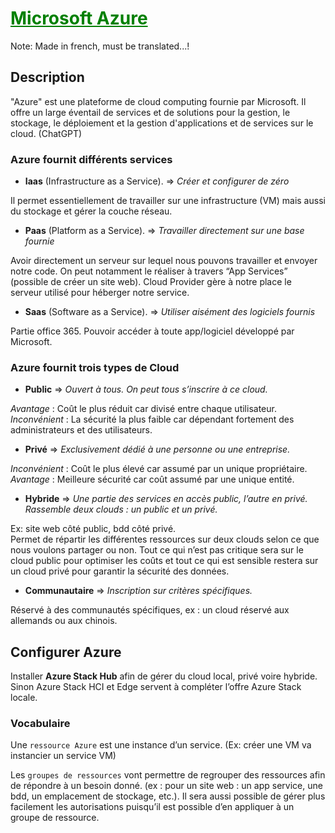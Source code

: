 # <span style="color: green"><u>**Microsoft Azure**</u></span>

Note: Made in french, must be translated...!

## **Description**
"Azure" est une plateforme de cloud computing fournie par Microsoft. Il offre un large éventail de services et de solutions pour la gestion, le stockage, le déploiement et la gestion d'applications et de services sur le cloud. (ChatGPT)

### Azure fournit différents services
- **Iaas** (Infrastructure as a Service). ⇒ *Créer et configurer de zéro* 

Il permet essentiellement de travailler sur une infrastructure (VM) mais aussi du stockage et gérer la couche réseau.

- **Paas** (Platform as a Service). ⇒ *Travailler directement sur une base fournie*

Avoir directement un serveur sur lequel nous pouvons travailler et envoyer notre code. On peut notamment le réaliser à travers “App Services” (possible de créer un site web). Cloud Provider gère à notre place le serveur utilisé pour héberger notre service.

- **Saas** (Software as a Service). ⇒ *Utiliser aisément des logiciels fournis*

Partie office 365. Pouvoir accéder à toute app/logiciel développé par Microsoft. 

### Azure fournit trois types de Cloud
- **Public** ⇒ *Ouvert à tous. On peut tous s’inscrire à ce cloud.*

*Avantage* : Coût le plus réduit car divisé entre chaque utilisateur. <br>
*Inconvénient* : La sécurité la plus faible car dépendant fortement des administrateurs et des utilisateurs.

- **Privé** ⇒ *Exclusivement dédié à une personne ou une entreprise.*

*Inconvénient* : Coût le plus élevé car assumé par un unique propriétaire. <br>
*Avantage* : Meilleure sécurité car coût assumé par une unique entité.

- **Hybride** ⇒ *Une partie des services en accès public, l’autre en privé. Rassemble deux clouds : un public et un privé.*

Ex: site web côté public, bdd côté privé. <br>
Permet de répartir les différentes ressources sur deux clouds selon ce que nous voulons partager ou non. Tout ce qui n’est pas critique sera sur le cloud public pour optimiser les coûts et tout ce qui est sensible restera sur un cloud privé pour garantir la sécurité des données.

- **Communautaire** ⇒ *Inscription sur critères spécifiques.*

Réservé à des communautés spécifiques, ex : un cloud réservé aux allemands ou aux chinois.



## **Configurer Azure**
Installer **Azure Stack Hub** afin de gérer du cloud local, privé voire hybride. <br>
Sinon Azure Stack HCI et Edge servent à compléter l’offre Azure Stack locale.

### Vocabulaire
Une `ressource Azure` est une instance d’un service. (Ex: créer une VM va instancier un service VM) 

Les `groupes de ressources` vont permettre de regrouper des ressources afin de répondre à un besoin donné. (ex : pour un site web : un app service, une bdd, un emplacement de stockage, etc.). Il sera aussi possible de gérer plus facilement les autorisations puisqu’il est possible d’en appliquer à un groupe de ressource.

